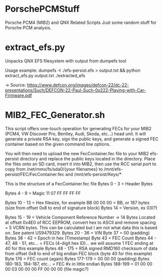 # PorschePCMStuff
Porsche PCM4 (MIB2) and QNX Related Scripts
Just some random stuff for Porsche PCM analysis.

# extract_efs.py
Unpacks QNX EFS filesystem with output from dumpefs tool

Usage example: dumpefs -t ./efs-persist.efs > output.txt && python extract_efs.py output.txt ./extracted_efs

-> Source: https://www.defcon.org/images/defcon-22/dc-22-presentations/Such/DEFCON-22-Paul-Such-0x222-Playing-with-Car-Firmware.pdf

# MIB2_FEC_Generator.sh
This script offers one-touch operation for generating FECs for your MIB2 (PCM4, VW Discover Pro, Bentley, Audi, Skoda, etc...) head unit. It will generate a private RSA key, sign the public keys, and generate a signed FEC container based on the given command line options.

You will then need to upload the new FecContainer.fec file to your MIB2 efs-persist directory and replace the public keys located in the directory. Place the files onto an SD card, insert it into MIB2, then use the RCC serial port to copy from /net/mmx/fs/sda0/{your filenames} to /mnt/efs-persist/FEC/FecContainer.fec and /mnt/efs-persist/Keys/*

This is the structure of a FecContainer.fec file
Bytes 0 - 3 = Header Bytes

Bytes 4 - 9 = Magic 11 07 FF FF FF FF

Bytes 10 - 13 = Hex filesize, for example BB 00 00 00 = BB, or 187 bytes (size from offset 0x8 to end of signature block)
Bytes 14 = Version, ex 03(?)

Bytes 15 - 19 = Vehicle Component Reference Number -> 14 Bytes Located at offset 0x4E0 of RCC EEPROM, convert hex to ASCII and remove spacing = 5 VCRN bytes. This can be calculated but I am not what data this is based on. See patent US9479329.
Bytes 20 - 36 = VIN
Byte  37 = 00 (padding)
Bytes 38 - 42 = Epoch in hex (Timestamp)
Byte  43 = FEC Count
Bytes 44 - 47, 48 - 51, etc... = FECs (4-digit hex ID)... we will assume 1 FEC ending at 40 for this example
Bytes 48 - 175 = RSA signed RMD160 checksum of data from offset 0x8 to end of big endian FEC block (byte 40 for this example)
Byte  176 = FEC count (again)
Bytes 177-179 = 00 00 00 (padding)
Bytes 180-183, 184-187, etc... = FEC #x in little endian
Bytes 188-199 = 01 00 00 00 03 00 00 00 FF 00 00 00 (file magic?)
